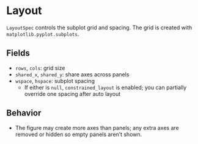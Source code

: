 # Layout

`LayoutSpec` controls the subplot grid and spacing. The grid is created with `matplotlib.pyplot.subplots`.

## Fields

- `rows`, `cols`: grid size
- `shared_x`, `shared_y`: share axes across panels
- `wspace`, `hspace`: subplot spacing
  - If either is `null`, `constrained_layout` is enabled; you can partially override one spacing after auto layout

## Behavior

- The figure may create more axes than panels; any extra axes are removed or hidden so empty panels aren’t shown.
